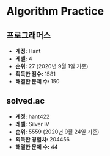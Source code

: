 # Algorithm Practice

## 프로그래머스

- **계정:** Hant
- **레벨:** 4
- **순위:** 27 (2020년 9월 1일 기준)
- **획득한 점수:** 1581
- **해결한 문제 수:** 150

## solved.ac

- **계정:** hant422
- **레벨:** Silver IV
- **순위:** 5559 (2020년 9월 24일 기준)
- **획득한 경험치:** 204456
- **해결한 문제 수:** 44
